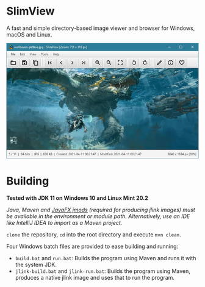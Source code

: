 # SlimView

A fast and simple directory-based image viewer and browser for Windows, macOS and Linux.

![Screenshot](https://github.com/antikmozib/SlimView/blob/master/screenshot.jpg?raw=true)

<h1>Building</h1>

**Tested with JDK 11 on Windows 10 and Linux Mint 20.2**

_Java, Maven and [JavaFX jmods](https://openjfx.io/openjfx-docs/#modular) (required for producing jlink images) must be available in the environment or module path. Alternatively, use an IDE like IntelliJ IDEA to import as a Maven project._

`clone` the repository, `cd` into the root directory and execute `mvn clean`.

Four Windows batch files are provided to ease building and running:

* `build.bat` and `run.bat`: Builds the program using Maven and runs it with the system JDK.
* `jlink-build.bat` and `jlink-run.bat`: Builds the program using Maven, produces a native jlink image and uses that to run the program.
